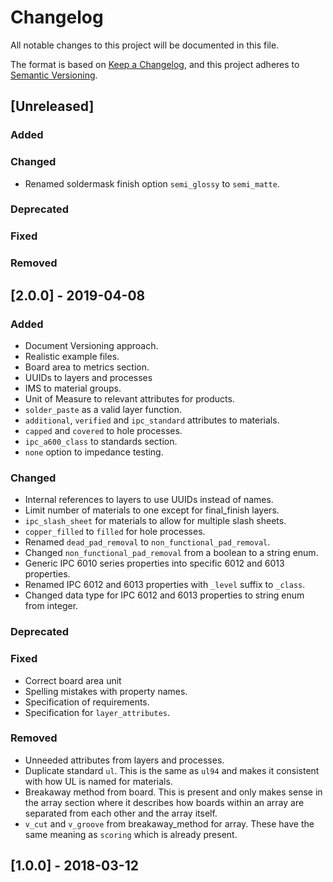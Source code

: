 # Changelog

All notable changes to this project will be documented in this file.

The format is based on [Keep a Changelog](https://keepachangelog.com/en/1.0.0/),
and this project adheres to [Semantic Versioning](https://semver.org/spec/v2.0.0.html).

## [Unreleased]

### Added

### Changed
- Renamed soldermask finish option `semi_glossy` to `semi_matte`.

### Deprecated

### Fixed

### Removed

## [2.0.0] - 2019-04-08

### Added

- Document Versioning approach.
- Realistic example files.
- Board area to metrics section.
- UUIDs to layers and processes
- IMS to material groups.
- Unit of Measure to relevant attributes for products.
- `solder_paste` as a valid layer function.
- `additional`, `verified` and `ipc_standard` attributes to materials.
- `capped` and `covered` to hole processes.
- `ipc_a600_class` to standards section.
- `none` option to impedance testing.

### Changed

- Internal references to layers to use UUIDs instead of names.
- Limit number of materials to one except for final_finish layers.
- `ipc_slash_sheet` for materials to allow for multiple slash sheets.
- `copper_filled` to `filled` for hole processes.
- Renamed `dead_pad_removal` to `non_functional_pad_removal`.
- Changed `non_functional_pad_removal` from a boolean to a string enum.
- Generic IPC 6010 series properties into specific 6012 and 6013 properties.
- Renamed IPC 6012 and 6013 properties with `_level` suffix to `_class`.
- Changed data type for IPC 6012 and 6013 properties to string enum from integer.

### Deprecated

### Fixed

- Correct board area unit
- Spelling mistakes with property names.
- Specification of requirements.
- Specification for `layer_attributes`.

### Removed

- Unneeded attributes from layers and processes.
- Duplicate standard `ul`. This is the same as `ul94` and makes it consistent with how UL is named for materials.
- Breakaway method from board. This is present and only makes sense in the array section where it describes how boards within an array are separated from each other and the array itself.
- `v_cut` and `v_groove` from breakaway_method for array. These have the same meaning as `scoring` which is already present.

## [1.0.0] - 2018-03-12
